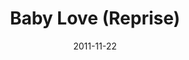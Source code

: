 ---
layout: music 
title: "Baby Love (Reprise)"
date: 2011-11-22 
description: "Original music from Awaited&#58; A Christmas Show."
sc-permalink-url: "http://soundcloud.com/crdschurch/baby-love-reprise"
audio: "http://s3.amazonaws.com/crossroads-media/music/audio/07%20Baby%20Love%20(reprise).mp3"
audio-duration: "02:11"
tag: 
 - awaited
src: "http://s3.amazonaws.com/crossroads-media/images/DefaultVideoImage.jpg"
---